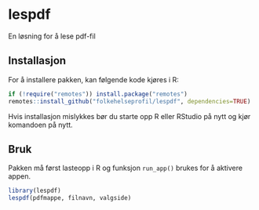 # lespdf
En løsning for å lese pdf-fil


## Installasjon

For å installere pakken, kan følgende kode kjøres i R:

```r
if (!require("remotes")) install.package("remotes")
remotes::install_github("folkehelseprofil/lespdf", dependencies=TRUE)
```

Hvis installasjon mislykkes bør du starte opp R eller RStudio på nytt og kjør komandoen på nytt.

## Bruk

Pakken må først lasteopp i R og funksjon `run_app()` brukes for å aktivere appen.

```r
library(lespdf)
lespdf(pdfmappe, filnavn, valgside)

```
